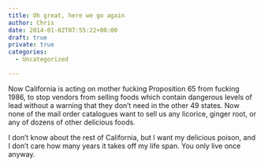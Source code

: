```yaml
---
title: Oh great, here we go again
author: Chris
date: 2014-01-02T07:55:22+00:00
draft: true
private: true
categories:
  - Uncategorized

---
```

Now California is acting on mother fucking Proposition 65 from fucking 1986, to stop vendors from selling foods which contain dangerous levels of lead without a warning that they don&#8217;t need in the other 49 states.<!-- more -->   Now none of the mail order catalogues want to sell us any licorice, ginger root, or any of dozens of other delicious foods.

I don&#8217;t know about the rest of California, but I want my delicious poison, and I don&#8217;t care how many years it takes off my life span. You only live once anyway.
